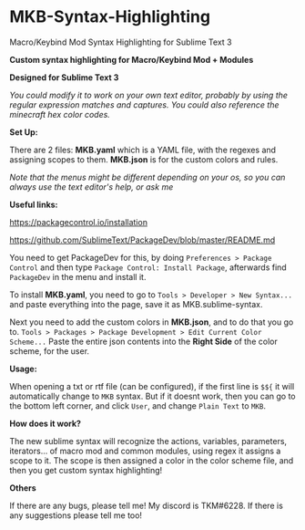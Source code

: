 # MKB-Syntax-Highlighting
Macro/Keybind Mod Syntax Highlighting for Sublime Text 3

**Custom syntax highlighting for Macro/Keybind Mod + Modules**

**Designed for Sublime Text 3**

*You could modify it to work on your own text editor, probably by using the regular expression matches and captures. You could also reference the minecraft hex color codes.*

**Set Up:**

There are 2 files: __MKB.yaml__ which is a YAML file, with the regexes and assigning scopes to them. __MKB.json__ is for the custom colors and rules. 

*Note that the menus might be different depending on your os, so you can always use the text editor's help, or ask me*

**Useful links:**

https://packagecontrol.io/installation

https://github.com/SublimeText/PackageDev/blob/master/README.md

You need to get PackageDev for this, by doing `Preferences > Package Control` and then type `Package Control: Install Package`, afterwards find `PackageDev` in the menu and install it. 

To install __MKB.yaml__, you need to go to `Tools > Developer > New Syntax...` and paste everything into the page, save it as MKB.sublime-syntax.

Next you need to add the custom colors in __MKB.json__, and to do that you go to. `Tools > Packages > Package Development > Edit Current Color Scheme...` Paste the entire json contents into the **Right Side** of the color scheme, for the user. 

**Usage:**

When opening a txt or rtf file (can be configured), if the first line is `$${` it will automatically change to `MKB` syntax. But if it doesnt work, then you can go to the bottom left corner, and click `User`, and change `Plain Text` to `MKB`. 

**How does it work?**

The new sublime syntax will recognize the actions, variables, parameters, iterators... of macro mod and common modules, using regex it assigns a scope to it. The scope is then assigned a color in the color scheme file, and then you get custom syntax highlighting!

**Others**

If there are any bugs, please tell me! My discord is TKM#6228. If there is any suggestions please tell me too! 
